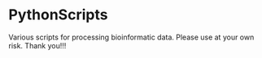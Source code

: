 # PythonScripts 
Various scripts for processing bioinformatic data. Please use at your own risk. Thank you!!!
